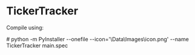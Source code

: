 # TickerTracker
Compile using:
<p># python -m PyInstaller --onefile --icon='\Data\Images\icon.png' --name TickerTracker main.spec</p>
